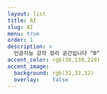 ```yaml
---
layout: list
title: AI
slug: AI
menu: true
order: 1
description: >
  인공지능 강의 정리 공간입니다 ^0^
accent_color: rgb(38,139,210)
accent_image:
  background: rgb(32,32,32)
  overlay:    false
---
```

